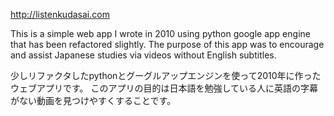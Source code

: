 http://listenkudasai.com

This is a simple web app I wrote in 2010 using python google app engine that has been refactored slightly. The purpose of this app was to encourage and assist Japanese studies via videos without English subtitles.

少しリファクタしたpythonとグーグルアップエンジンを使って2010年に作ったウェブアプリです。
このアプリの目的は日本語を勉強している人に英語の字幕がない動画を見つけやすくすることです。
